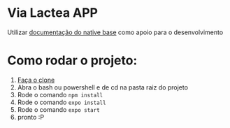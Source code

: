 # Via Lactea APP

Utilizar [documentação do native base](https://docs.nativebase.io/) como apoio para o desenvolvimento




# Como rodar o projeto:

1.   [Faça o clone](http://escoladeti.unicesumar.edu.br:8083/escoladeti2022time03/via-lactea-app)
2.  Abra o bash ou powershell e de cd na pasta raiz do projeto 
3.  Rode o comando `npm install`
4.  Rode o comando `expo install`
5.  Rode o comando `expo start`
6.  pronto :P

